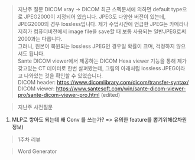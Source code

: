 > 지난주 질문
DICOM xray
-> DICOM 최근 스펙문서에 의하면 default type으로 JPEG2000이 지정되어 있습니다. JPEG도 다양한 버전이 있는데, JPEG2000의 경우 lossless입니다. 제가 수업시간에 언급한 JPEG는 카메라나 저희가 컴퓨터비전에서 image file을 save할 때 보통 사용되는 일반JPEG로써 2000과는 다릅니다.     
그러니, 원본이 복원되는 lossless JPEG인 경우일 확률이 크며, 걱정하지 않으셔도 됩니다.    
Sante DICOM viewer에서 제공하는 DICOM Hexa viewer 기능을 통해 제가 갖고있는 CT 데이터로 한번 살펴봤는데, 그림의 아래처럼 lossless JPEG이라고 나와있는 것을 확인할 수 있었습니다.    
DICOM header: https://www.dicomlibrary.com/dicom/transfer-syntax/    
DICOM viewer: https://www.santesoft.com/win/sante-dicom-viewer-pro/sante-dicom-viewer-pro.html (edited)     

> 지난주 사전질문
1. MLP로 쌓아도 되는데 왜 Conv 를 쓰는가? => 유의한 feature를 뽑기위해(2차원정보)

> 1주차 리뷰


> Word Generator
